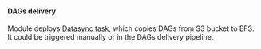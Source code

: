 #### DAGs delivery
Module deploys [Datasync task](../data_sync_dags.tf), which copies DAGs from S3
bucket to EFS. It could be triggered manually or in the DAGs delivery pipeline.